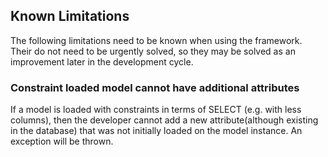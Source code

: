 ## Known Limitations

The following limitations need to be known when using the framework. Their do not need to be urgently
solved, so they may be solved as an improvement later in the development cycle.

### Constraint loaded model cannot have additional attributes

If a model is loaded with constraints in terms of SELECT (e.g. with less columns), then the developer cannot
add a new attribute(although existing in the database) that was not initially loaded on the model instance.
An exception will be thrown.